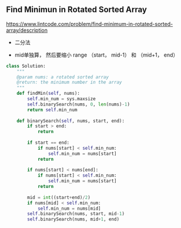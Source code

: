 ## Find Minimun in Rotated Sorted Array

https://www.lintcode.com/problem/find-minimum-in-rotated-sorted-array/description

+ 二分法

+ mid单独算， 然后要缩小 range （start， mid-1） 和 （mid+1， end）

   

```python
class Solution:
    """
    @param nums: a rotated sorted array
    @return: the minimum number in the array
    """
    def findMin(self, nums):
        self.min_num = sys.maxsize
        self.binarySearch(nums, 0, len(nums)-1)
        return self.min_num
    
    def binarySearch(self, nums, start, end): 
        if start > end: 
            return 
        
        if start == end: 
            if nums[start] < self.min_num:
                self.min_num = nums[start]
            return 
        
        if nums[start] < nums[end]: 
            if nums[start] < self.min_num:
                self.min_num = nums[start]
            return 
        
        mid = int((start+end)/2)
        if nums[mid] < self.min_num:
            self.min_num = nums[mid]
        self.binarySearch(nums, start, mid-1)
        self.binarySearch(nums, mid+1, end)

```

